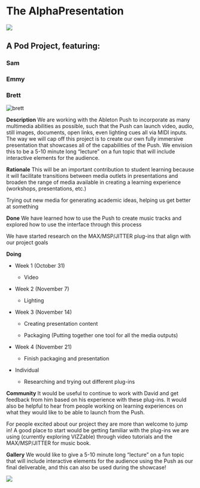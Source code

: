 

# The AlphaPresentation


![](https://lh4.googleusercontent.com/MXNgU4GP-RlH7JTSUr9-8mG9yvgxm9L9zJu-gHlZryyJOIpDTXHd0NzZhMAvwEPAotG3vebhLUJUvXFDaIYJDYEoNyJbGxXtgI9mmlHrLz5qvY3hrYZcA18MRBUscN55XoxDLNmX)



## A Pod Project, featuring:

### Sam

### Emmy

### Brett
![brett](https://files.slack.com/files-pri/T0HTW3H0V-FNBTG2AE5/alpha_testers_brett.jpg)


**Description**
We are working with the Ableton Push to incorporate as many multimedia abilities as possible, such that the Push can launch video, audio, still images, documents, open links, even lighting cues all via MIDI inputs. The way we will cap off this project is to create our own fully immersive presentation that showcases all of the capabilities of the Push. We envision this to be a 5-10 minute long “lecture” on a fun topic that will include interactive elements for the audience.
    
**Rationale**
This will be an important contribution to student learning because it will facilitate transitions between media outlets in presentations and broaden the range of media available in creating a learning experience (workshops, presentations, etc.)
    
Trying out new media for generating academic ideas, helping us get better at something
    

**Done**
We have learned how to use the Push to create music tracks and explored how to use the interface through this process
    
We have started research on the MAX/MSP/JITTER plug-ins that align with our project goals

**Doing**
    

-   Week 1 (October 31)
    

	-   Video
    

-   Week 2 (November 7)
    

	-   Lighting
    

-   Week 3 (November 14)
    

	-   Creating presentation content
    
	-   Packaging (Putting together one tool for all the media outputs)
    

-   Week 4 (November 21)
    

	-   Finish packaging and presentation
    

-   Individual
    

	-   Researching and trying out different plug-ins
 
 **Community**
It would be useful to continue to work with David and get feedback from him based on his experience with these plug-ins. It would also be helpful to hear from people working on learning experiences on what they would like to be able to launch from the Push.
 
For people excited about our project they are more than welcome to jump in! A good place to start would be getting familiar with the plug-ins we are using (currently exploring VIZZable) through video tutorials and the MAX/MSP/JITTER for music book.
    

**Gallery**
We would like to give a 5-10 minute long “lecture” on a fun topic that will include interactive elements for the audience using the Push as our final deliverable, and this can also be used during the showcase!

![](https://lh6.googleusercontent.com/VV4g-J1vh8nwnAXmL_A1Oh5pi4KgeGKH2qkT_hJ0o73kqQnu805pdtL7JYo4-JUJBLZS_EdZGbq32wzNr1Q87CFRSkLE3BxrZO4VSGhSG4R_yQYBC1UV8PWKH-q3EoR1OZaEy_rS)
<!--stackedit_data:
eyJoaXN0b3J5IjpbMzQyNzcwNjUyLDg0NDIzNzE4NywtMzQ4Nz
A3NTMzLC01NjMzMTAzNjJdfQ==
-->